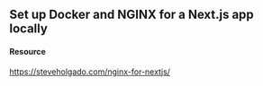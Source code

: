 ## Set up Docker and NGINX for a Next.js app locally

#### Resource

https://steveholgado.com/nginx-for-nextjs/

